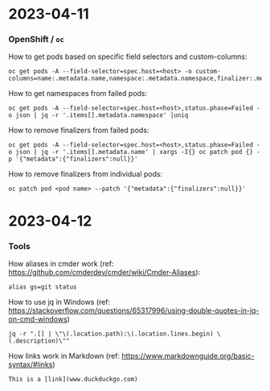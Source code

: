 # 2023-04-11

### OpenShift / ```oc```

How to get pods based on specific field selectors and custom-columns: 
```
oc get pods -A --field-selector=spec.host=<host> -o custom-columns=name:.metadata.name,namespace:.metadata.namespace,finalizer:.metadata.finalizers,status:status.phase
```

How to get namespaces from failed pods:
```
oc get pods -A --field-selector=spec.host=<host>,status.phase=Failed -o json | jq -r '.items[].metadata.namespace' |uniq
```

How to remove finalizers from failed pods: 
```
oc get pods -A --field-selector=spec.host=<host>,status.phase=Failed -o json | jq -r '.items[].metadata.name' | xargs -I{} oc patch pod {} -p '{"metadata":{"finalizers":null}}'
```

How to remove finalizers from individual pods: 
```
oc patch pod <pod name> --patch '{"metadata":{"finalizers":null}}'
```

# 2023-04-12

### Tools

How aliases in cmder work (ref: https://github.com/cmderdev/cmder/wiki/Cmder-Aliases): 
```
alias gs=git status
``` 

How to use jq in Windows (ref: https://stackoverflow.com/questions/65317996/using-double-quotes-in-jq-on-cmd-windows)
```
jq -r ".[] | \"\(.location.path):\(.location.lines.begin) \(.description)\""
```

How links work in Markdown (ref: https://www.markdownguide.org/basic-syntax/#links)
```
This is a [link](www.duckduckgo.com)
```
